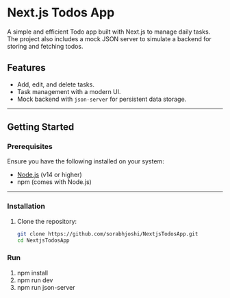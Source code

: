 # Next.js Todos App

A simple and efficient Todo app built with Next.js to manage daily tasks. The project also includes a mock JSON server to simulate a backend for storing and fetching todos.

## Features
- Add, edit, and delete tasks.
- Task management with a modern UI.
- Mock backend with `json-server` for persistent data storage.

---

## Getting Started

### Prerequisites
Ensure you have the following installed on your system:
- [Node.js](https://nodejs.org/) (v14 or higher)
- npm (comes with Node.js)

---

### Installation

1. Clone the repository:
   ```bash
   git clone https://github.com/sorabhjoshi/NextjsTodosApp.git
   cd NextjsTodosApp

### Run
1. npm install
2. npm run dev
3. npm run json-server

